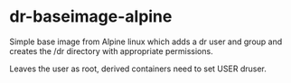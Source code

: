 # dr-baseimage-alpine

Simple base image from Alpine linux which adds a dr user and group
and creates the /dr directory with appropriate permissions.

Leaves the user as root, derived containers need to set USER druser.
